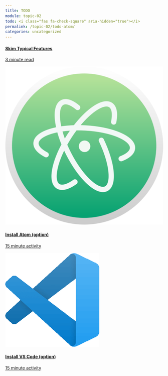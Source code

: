 ```yaml
---
title: TODO
module: topic-02
todo: <i class="fas fa-check-square" aria-hidden="true"></i>
permalink: /topic-02/todo-atom/
categories: uncategorized
---
```


<div class="row text-center">
  <div class="col-lg-4">
    <div class="bs-component">
      <div class="list-group">
        <a href="https://en.wikipedia.org/wiki/Text_editor#Typical_features" target="_blank" class="list-group-item">
          <i class="icon-hw fab fa-wikipedia-w" aria-hidden="true"></i>
          <h4 class="list-group-item-heading">Skim Typical Features</h4>
          <div class="divider-hw"></div>
          <p class="list-group-item-text"><i class="far fa-clock" aria-hidden="true"></i> 3 minute read</p>
        </a>
      </div>
    </div>
  </div>
  <div class="col-lg-4">
    <div class="bs-component">
      <div class="list-group">
        <a href="https://atom.io/" target="_blank" class="list-group-item">
          <img class="icon-hw" src="../img/hw-icon-atom.svg" />
          <h4 class="list-group-item-heading">Install Atom (option)</h4>
          <div class="divider-hw"></div>
          <p class="list-group-item-text"><i class="far fa-clock" aria-hidden="true"></i> 15 minute activity</p>
        </a>
      </div>
    </div>
  </div>
  <div class="col-lg-4">
    <div class="bs-component">
      <div class="list-group">
        <a href="https://atom.io/" target="_blank" class="list-group-item">
          <img class="icon-hw" src="../img/vscode-logo.png" />
          <h4 class="list-group-item-heading">Install VS Code (option)</h4>
          <div class="divider-hw"></div>
          <p class="list-group-item-text"><i class="far fa-clock" aria-hidden="true"></i> 15 minute activity</p>
        </a>
      </div>
    </div>
  </div>
</div>
